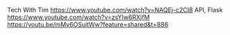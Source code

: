 

Tech With Tim
https://www.youtube.com/watch?v=NAQEj-c2CI8
API, Flask https://www.youtube.com/watch?v=zsYIw6RXjfM
https://youtu.be/mMv6OSuitWw?feature=shared&t=886